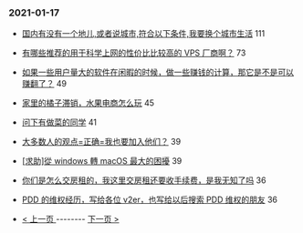 ### 2021-01-17 
- [国内有没有一个地儿,或者说城市,符合以下条件,我要换个城市生活](https://www.v2ex.com/t/745623) 111
- [有哪些推荐的用于科学上网的性价比比较高的 VPS 厂商啊？](https://www.v2ex.com/t/745547) 73
- [如果一些用户量大的软件在闲暇的时候，做一些赚钱的计算，那它是不是可以赚翻了？](https://www.v2ex.com/t/745534) 49
- [家里的橘子滞销，水果电商怎么玩](https://www.v2ex.com/t/745600) 45
- [问下有做菜的同学](https://www.v2ex.com/t/745658) 41
- [大多数人的观点=正确=我也要加入他们？](https://www.v2ex.com/t/745580) 39
- [[求助]從 windows 轉 macOS 最大的困擾](https://www.v2ex.com/t/745609) 39
- [你们是怎么交房租的，我这里交房租还要收手续费，是我无知了吗](https://www.v2ex.com/t/745627) 36
- [PDD 的维权经历，写给各位 v2er，也写给以后搜索 PDD 维权的朋友](https://www.v2ex.com/t/745645) 36 

- [ < 上一页 ](https://github.com/able8/v2ex-hot-record/blob/master/2021-01-16.md) -------- [ 下一页 > ](https://github.com/able8/v2ex-hot-record/blob/master/2021-01-18.md)